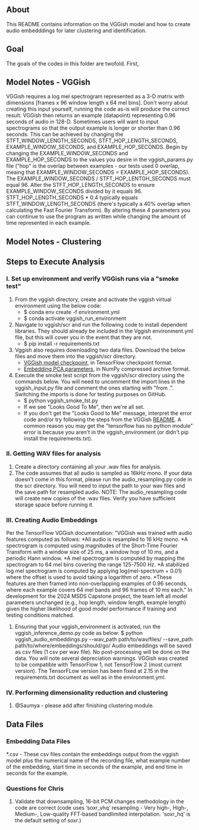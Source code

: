## About
This README contains information on the VGGish model and how to create audio embedddings for later clustering and identification.

## Goal
The goals of the codes in this folder are twofold. First, 

## Model Notes - VGGish
VGGish requires a log mel spectrogram represented as a 3-D matrix with dimensions [frames x 96 window length x 64 mel bins]. Don't worry about creating this input yourself, running the code as-is will produce the correct result. VGGish then returns an example (datapoint) representing 0.96 seconds of audio in 128-D. Sometimes users will want to input spectrograms so that the output example is longer or shorter than 0.96 seconds. This can be achieved by changing the STFT_WINDOW_LENGTH_SECONDS, STFT_HOP_LENGTH_SECONDS, EXAMPLE_WINDOW_SECONDS, and EXAMPLE_HOP_SECONDS. Begin by changing the EXAMPLE_WINDOW_SECONDS and EXAMPLE_HOP_SECONDS to the values you desire in the vggish_params.py file ("hop" is the overlap between examples - our tests used 0 overlap, meaing that EXAMPLE_WINDOW_SECONDS = EXAMPLE_HOP_SECONDS). The EXAMPLE_WINDOW_SECONDS / STFT_HOP_LENTGH_SECONDS must equal 96. Alter the STFT_HOP_LENGTH_SECONDS to ensure EXAMPLE_WINDOW_SECONDS divided by it equals 96. STFT_HOP_LENGTH_SECONDS * 0.4 typically equals STFT_WINDOW_LENGTH_SECONDS (there's typically a 40% overlap when calculating the Fast Fourier Transform). By altering these 4 parameters you can continue to use the program as written while changing the amount of time represented in each example.


## Model Notes - Clustering


## Steps to Execute Analysis

### I. Set up environment and verify VGGish runs via a "smoke test"
1. From the vggish directory, create and activate the vggish virtual environment using the below code:
    - $ conda env create -f environment.yml 
    - $ conda activate vggish_run_environment
2. Navigate to vggish/scr and run the following code to install dependent libraries. They should already be included in the Vggish environment.yml file, but this will cover you in the event that they are not.
    - $ pip install -r requirements.txt
3. Vggish also requires downloading two data files. Download the below files and move them into the vggish/scr directory.
    - [VGGish model checkpoint](https://storage.googleapis.com/audioset/vggish_model.ckpt),
    in TensorFlow checkpoint format.
    - [Embedding PCA parameters](https://storage.googleapis.com/audioset/vggish_pca_params.npz),
    in NumPy compressed archive format.
4. Execute the smoke test script from the vggish/scr directory using the commands below. You will need to uncomment the import lines in the vggish_input.py file and comment the ones starting with "from .". Switching the imports is done for testing purposes on GitHub.
    - $ python vggish_smoke_tst.py
    - If we see "Looks Good To Me", then we're all set.
    - If you don't get the "Looks Good to Me" message, interpret the error code and/or try following the steps from the VGGish [README](https://github.com/tensorflow/models/blob/master/research/audioset/vggish/README.md). A common reason you may get the "tensorflow has no python module" error is because you aren't in the vggish_environment (or didn't pip install the requirements.txt).

### II. Getting WAV files for analysis
1. Create a directory containing all your .wav files for analysis.
2. The code assumes that all audio is sampled as 16kHz mono. If your data doesn't come in this format, please run the audio_resampling.py code in the scr directory. You will need to input the path to your wav files and the save path for resampled audio. NOTE: The audio_resampling code will create new copies of the .wav files. Verify you have sufficient storage space before running it.

### III. Creating Audio Embeddings
Per the TensorFlow VGGish documentation:
"VGGish was trained with audio features computed as follows:
    *All audio is resampled to 16 kHz mono.
    *A spectrogram is computed using magnitudes of the Short-Time Fourier Transform with a window size of 25 ms, a window hop of 10 ms, and a periodic Hann window.
    *A mel spectrogram is computed by mapping the spectrogram to 64 mel bins covering the range 125-7500 Hz.
    *A stabilized log mel spectrogram is computed by applying log(mel-spectrum + 0.01) where the offset is used to avoid taking a logarithm of zero.
    *These features are then framed into non-overlapping examples of 0.96 seconds, where each example covers 64 mel bands and 96 frames of 10 ms each."
In development for the 2024 MSDS Capstone project, the team left all model parameters unchanged (e.g., hop length, window length, example length) given the higher likelihood of good model performance if training and testing conditions matched.
1. Ensuring that your vggish_environment is activated, run the vggish_inference_demo.py code as below:
      $ python vggish_audio_embeddings.py --wav_path path/to/wav/files/ --save_path path/to/where/embeddings/should/go/
Audio embeddings will be saved as csv files (1 csv per wav file). No post-processing will be done on the data.
You will note several depreciation warnings. VGGish was created to be compatible with TensorFlow 1, not TensorFlow 2 (most current version). The TensorFLow version has been fixed at 2.15 in the requirements.txt document as well as in the environment.yml.

### IV. Performing dimensionality reduction and clustering
1. @Saumya - please add after finishing clustering module.


## Data Files

### Embedding Data Files
\*.csv - These csv files contain the embeddings output from the vggish model plus the numerical name of the recording file, what example number of the embedding, start time in seconds of the example, and end time in seconds for the example.

### Questions for Chris
1. Validate that downsampling, 16-bit PCM changes methodology in the code are correct (code uses ‘soxr_vhq’ resampling - Very high-, High-, Medium-, Low-quality FFT-based bandlimited interpolation. 'soxr_hq' is the default setting of soxr.)